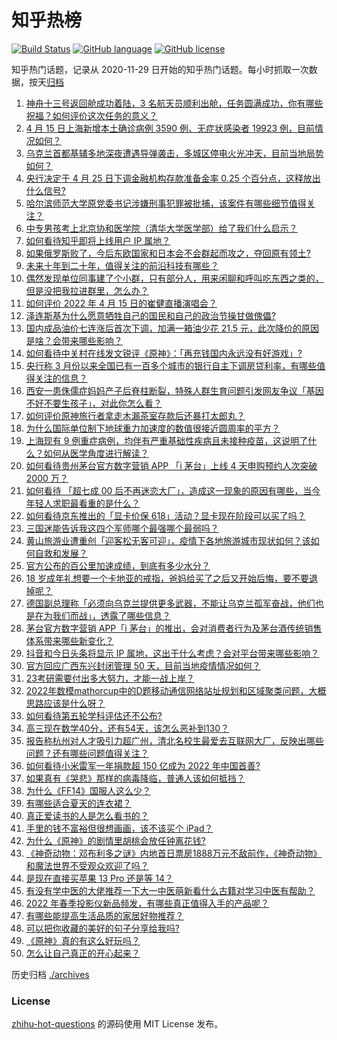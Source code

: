# 知乎热榜
[![Build Status](https://github.com/ToWeLong/zhihu-hot-questions/workflows/CI/badge.svg)](https://github.com/ToWeLong/zhihu-hot-questions/actions)
[![GitHub language](https://img.shields.io/badge/language-golang-orange.svg)](https://golang.org/)
[![GitHub license](https://img.shields.io/github/license/ToWeLong/zhihu-hot-questions)](https://github.com/ToWeLong/zhihu-hot-questions/blob/main/LICENSE)

知乎热门话题，记录从 2020-11-29 日开始的知乎热门话题。每小时抓取一次数据，按天[归档](./archives)

<!-- BEGIN -->

1. [神舟十三号返回舱成功着陆，3 名航天员顺利出舱，任务圆满成功，你有哪些祝福？如何评价这次任务的意义？](https://www.zhihu.com/question/528114482)
1. [4 月 15 日上海新增本土确诊病例 3590 例、无症状感染者 19923 例，目前情况如何？](https://www.zhihu.com/question/528229041)
1. [乌克兰首都基辅多地深夜遭遇导弹袭击，多城区停电火光冲天，目前当地局势如何？](https://www.zhihu.com/question/528096420)
1. [央行决定于 4 月 25 日下调金融机构存款准备金率 0.25 个百分点，这释放出什么信号?](https://www.zhihu.com/question/528137359)
1. [哈尔滨师范大学原党委书记涉嫌刑事犯罪被批捕，该案件有哪些细节值得关注？](https://www.zhihu.com/question/528063364)
1. [中专男孩考上北京协和医学院（清华大学医学部）给了我们什么启示？](https://www.zhihu.com/question/527964824)
1. [如何看待知乎即将上线用户 IP 属地？](https://www.zhihu.com/question/528141053)
1. [如果俄罗斯败了，今后东欧国家和日本会不会群起而攻之，夺回原有领土?](https://www.zhihu.com/question/527283894)
1. [未来十年到二十年，值得关注的前沿科技有哪些？](https://www.zhihu.com/question/525369281)
1. [偶然发现单位同事建了个小群，只有部分人，用来闲聊和呼叫吃东西之类的，但是没把我拉进群里，怎么办？](https://www.zhihu.com/question/527232138)
1. [如何评价 2022 年 4 月 15 日的崔健直播演唱会？](https://www.zhihu.com/question/528151619)
1. [泽连斯基为什么愿意牺牲自己的国民和自己的政治节操甘做傀儡?](https://www.zhihu.com/question/527068137)
1. [国内成品油价七连涨后首次下调，加满一箱油少花 21.5 元，此次降价的原因是啥？会带来哪些影响？](https://www.zhihu.com/question/528123868)
1. [如何看待中关村在线发文锐评《原神》：「再充钱国内永远没有好游戏」?](https://www.zhihu.com/question/528039168)
1. [央行称 3 月份以来全国已有一百多个城市的银行自主下调房贷利率，有哪些值得关注的信息？](https://www.zhihu.com/question/527939094)
1. [西安一患侏儒症妈妈产子后脊柱断裂，特殊人群生育问题引发网友争议「基因不好不要生孩子」，对此你怎么看？](https://www.zhihu.com/question/528067734)
1. [如何评价原神旅行者拿走木漏茶室存款后还暴打太郎丸？](https://www.zhihu.com/question/527940198)
1. [为什么国际单位制下地球重力加速度的数值很接近圆周率的平方？](https://www.zhihu.com/question/21230794)
1. [上海现有 9 例重症病例，均伴有严重基础性疾病且未接种疫苗，这说明了什么？如何从医学角度进行解读？](https://www.zhihu.com/question/528122218)
1. [如何看待贵州茅台官方数字营销 APP 「i 茅台」上线 4 天申购预约人次突破 2000 万？](https://www.zhihu.com/question/527729745)
1. [如何看待 「超七成 00 后不再迷恋大厂」，造成这一现象的原因有哪些，当今年轻人求职最看重的是什么？](https://www.zhihu.com/question/528118349)
1. [如何看待京东推出的「显卡价保 618」活动？显卡现在阶段可以买了吗？](https://www.zhihu.com/question/528062217)
1. [三国迷能告诉我这四个军师哪个最强哪个最弱吗？](https://www.zhihu.com/question/526559212)
1. [黄山旅游业遭重创「迎客松无客可迎」，疫情下各地旅游城市现状如何？该如何自救和发展？](https://www.zhihu.com/question/527906539)
1. [官方公布的百公里加速成绩，到底有多少水分？](https://www.zhihu.com/question/527890225)
1. [18 岁成年礼想要一个卡地亚的戒指，爸妈给买了之后又开始后悔，要不要退掉呢？](https://www.zhihu.com/question/522509924)
1. [德国副总理称「必须向乌克兰提供更多武器，不能让乌克兰孤军奋战，他们也是在为我们而战」，透露了哪些信息？](https://www.zhihu.com/question/528130635)
1. [茅台官方数字营销 APP「i 茅台」的推出，会对消费者行为及茅台酒传统销售体系带来哪些新变化？](https://www.zhihu.com/question/527732006)
1. [抖音和今日头条将显示 IP 属地，这出于什么考虑？会对平台带来哪些影响？](https://www.zhihu.com/question/528090210)
1. [官方回应广西东兴封闭管理 50 天，目前当地疫情情况如何？](https://www.zhihu.com/question/527941418)
1. [23考研需要付出多大努力，才能一战上岸？](https://www.zhihu.com/question/527897129)
1. [2022年数模mathorcup中的D题移动通信网络站址规划和区域聚类问题，大概思路应该是什么呀？](https://www.zhihu.com/question/527833944)
1. [如何看待第五轮学科评估还不公布?](https://www.zhihu.com/question/527413055)
1. [高三现在数学40分，还有54天，该怎么恶补到130？](https://www.zhihu.com/question/527675209)
1. [报告称杭州对人才吸引力超广州，清北名校生最爱去互联网大厂，反映出哪些问题？还有哪些问题值得关注？](https://www.zhihu.com/question/527640027)
1. [如何看待小米雷军一年捐款超 150 亿成为 2022 年中国首善?](https://www.zhihu.com/question/528034351)
1. [如果真有《哭悲》那样的病毒降临，普通人该如何抵挡？](https://www.zhihu.com/question/526605203)
1. [为什么《FF14》国服人这么少？](https://www.zhihu.com/question/66042534)
1. [有哪些适合夏天的连衣裙？](https://www.zhihu.com/question/322674453)
1. [真正爱读书的人是怎么看书的？](https://www.zhihu.com/question/502804915)
1. [手里的钱不富裕但很想画画，该不该买个 iPad？](https://www.zhihu.com/question/527241336)
1. [为什么《原神》的剧情里胡桃会放任钟离花钱?](https://www.zhihu.com/question/527557940)
1. [《神奇动物：邓布利多之谜》内地首日票房1888万元不敌前作，《神奇动物》和魔法世界不受观众欢迎了吗？](https://www.zhihu.com/question/526932728)
1. [是现在直接买苹果 13 Pro 还是等 14？](https://www.zhihu.com/question/526255230)
1. [有没有学中医的大佬推荐一下大一中医萌新看什么古籍对学习中医有帮助？](https://www.zhihu.com/question/486618244)
1. [2022 年春季投影仪新品频发，有哪些真正值得入手的产品呢？](https://www.zhihu.com/question/527893335)
1. [有哪些能提高生活品质的家居好物推荐？](https://www.zhihu.com/question/528149400)
1. [可以把你收藏的美好的句子分享给我吗?](https://www.zhihu.com/question/527308585)
1. [《原神》真的有这么好玩吗？](https://www.zhihu.com/question/521042786)
1. [怎么让自己真正的开心起来？](https://www.zhihu.com/question/527829152)

<!-- END -->

历史归档 [./archives](./archives)


### License
[zhihu-hot-questions](https://github.com/towelong/zhihu-hot-questions) 的源码使用 MIT License 发布。